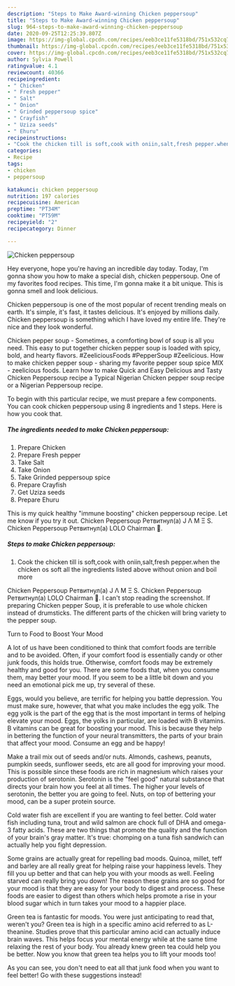 ```yaml
---
description: "Steps to Make Award-winning Chicken peppersoup"
title: "Steps to Make Award-winning Chicken peppersoup"
slug: 964-steps-to-make-award-winning-chicken-peppersoup
date: 2020-09-25T12:25:39.807Z
image: https://img-global.cpcdn.com/recipes/eeb3ce11fe5318bd/751x532cq70/chicken-peppersoup-recipe-main-photo.jpg
thumbnail: https://img-global.cpcdn.com/recipes/eeb3ce11fe5318bd/751x532cq70/chicken-peppersoup-recipe-main-photo.jpg
cover: https://img-global.cpcdn.com/recipes/eeb3ce11fe5318bd/751x532cq70/chicken-peppersoup-recipe-main-photo.jpg
author: Sylvia Powell
ratingvalue: 4.1
reviewcount: 40366
recipeingredient:
- " Chicken"
- " Fresh pepper"
- " Salt"
- " Onion"
- " Grinded peppersoup spice"
- " Crayfish"
- " Uziza seeds"
- " Ehuru"
recipeinstructions:
- "Cook the chicken till is soft,cook with oniin,salt,fresh pepper.when the chicken os soft all the ingredients listed above without onion and boil more"
categories:
- Recipe
tags:
- chicken
- peppersoup

katakunci: chicken peppersoup 
nutrition: 197 calories
recipecuisine: American
preptime: "PT34M"
cooktime: "PT59M"
recipeyield: "2"
recipecategory: Dinner

---
```



![Chicken peppersoup](https://img-global.cpcdn.com/recipes/eeb3ce11fe5318bd/751x532cq70/chicken-peppersoup-recipe-main-photo.jpg)

Hey everyone, hope you're having an incredible day today. Today, I'm gonna show you how to make a special dish, chicken peppersoup. One of my favorites food recipes. This time, I'm gonna make it a bit unique. This is gonna smell and look delicious.

Chicken peppersoup is one of the most popular of recent trending meals on earth. It's simple, it's fast, it tastes delicious. It's enjoyed by millions daily. Chicken peppersoup is something which I have loved my entire life. They're nice and they look wonderful.

Chicken pepper soup - Sometimes, a comforting bowl of soup is all you need. This easy to put together chicken pepper soup is loaded with spicy, bold, and hearty flavors. #ZeeliciousFoods #PepperSoup #Zeelicious. How to make chicken pepper soup - sharing my favorite pepper soup spice MIX - zeelicious foods. Learn how to make Quick and Easy Delicious and Tasty Chicken Peppersoup recipe a Typical Nigerian Chicken pepper soup recipe or a Nigerian Peppersoup recipe.


To begin with this particular recipe, we must prepare a few components. You can cook chicken peppersoup using 8 ingredients and 1 steps. Here is how you cook that.

<!--inarticleads1-->

##### The ingredients needed to make Chicken peppersoup:

1. Prepare  Chicken
1. Prepare  Fresh pepper
1. Take  Salt
1. Take  Onion
1. Take  Grinded peppersoup spice
1. Prepare  Crayfish
1. Get  Uziza seeds
1. Prepare  Ehuru


This is my quick healthy &#34;immune boosting&#34; chicken peppersoup recipe. Let me know if you try it out. Chicken Peppersoup Ретвитнул(а) J Λ M Ξ S. Chicken Peppersoup Ретвитнул(а) LOLO Chairman 👸. 

<!--inarticleads2-->

##### Steps to make Chicken peppersoup:

1. Cook the chicken till is soft,cook with oniin,salt,fresh pepper.when the chicken os soft all the ingredients listed above without onion and boil more


Chicken Peppersoup Ретвитнул(а) J Λ M Ξ S. Chicken Peppersoup Ретвитнул(а) LOLO Chairman 👸. I can&#39;t stop reading the screenshot. If preparing Chicken pepper Soup, it is preferable to use whole chicken instead of drumsticks. The different parts of the chicken will bring variety to the pepper soup. 

Turn to Food to Boost Your Mood


A lot of us have been conditioned to think that comfort foods are terrible and to be avoided. Often, if your comfort food is essentially candy or other junk foods, this holds true. Otherwise, comfort foods may be extremely healthy and good for you. There are some foods that, when you consume them, may better your mood. If you seem to be a little bit down and you need an emotional pick me up, try several of these.

Eggs, would you believe, are terrific for helping you battle depression. You must make sure, however, that what you make includes the egg yolk. The egg yolk is the part of the egg that is the most important in terms of helping elevate your mood. Eggs, the yolks in particular, are loaded with B vitamins. B vitamins can be great for boosting your mood. This is because they help in bettering the function of your neural transmitters, the parts of your brain that affect your mood. Consume an egg and be happy!

Make a trail mix out of seeds and/or nuts. Almonds, cashews, peanuts, pumpkin seeds, sunflower seeds, etc are all good for improving your mood. This is possible since these foods are rich in magnesium which raises your production of serotonin. Serotonin is the "feel good" natural substance that directs your brain how you feel at all times. The higher your levels of serotonin, the better you are going to feel. Nuts, on top of bettering your mood, can be a super protein source.

Cold water fish are excellent if you are wanting to feel better. Cold water fish including tuna, trout and wild salmon are chock full of DHA and omega-3 fatty acids. These are two things that promote the quality and the function of your brain's gray matter. It's true: chomping on a tuna fish sandwich can actually help you fight depression. 

Some grains are actually great for repelling bad moods. Quinoa, millet, teff and barley are all really great for helping raise your happiness levels. They fill you up better and that can help you with your moods as well. Feeling starved can really bring you down! The reason these grains are so good for your mood is that they are easy for your body to digest and process. These foods are easier to digest than others which helps promote a rise in your blood sugar which in turn takes your mood to a happier place.

Green tea is fantastic for moods. You were just anticipating to read that, weren't you? Green tea is high in a specific amino acid referred to as L-theanine. Studies prove that this particular amino acid can actually induce brain waves. This helps focus your mental energy while at the same time relaxing the rest of your body. You already knew green tea could help you be better. Now you know that green tea helps you to lift your moods too!

As you can see, you don't need to eat all that junk food when you want to feel better! Go  with  these suggestions  instead!


